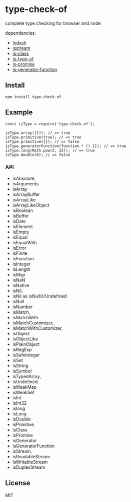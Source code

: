type-check-of
==========

complete type checking for browser and node 

dependencies:

- [lodash](https://github.com/lodash/lodash)
- [isstream](https://github.com/rvagg/isstream)
- [is-class](https://github.com/miguelmota/is-class)
- [is-type-of](https://github.com/node-modules/is-type-of)
- [is-promise](https://github.com/then/is-promise)
- [is-generator-function](https://github.com/ljharb/is-generator-function)
  
## Install

```
npm install type-check-of
```

## Example

```
const isType = require('type-check-of');

isType.array([1]); // => true
isType.primitive(true); // => true
isType.primitive({}); // => false
isType.generatorFunction(function * () {}); // => true
isType.long(Math.pow(2, 33)); // => true
isType.double(0); // => false
```

### API
- isAbsolute,
- isArguments
- isArray
- isArrayBuffer
- isArrayLike
- isArrayLikeObject
- isBoolean
- isBuffer
- isDate
- isElement
- isEmpty
- isEqual
- isEqualWith
- isError
- isFinite
- isFunction
- isInteger
- isLength
- isMap
- isNaN
- isNative
- isNil,
- isNil as isNullOrUndefined
- isNull
- isNumber
- isMatch,
- isMatchWith
- isMatchCustomizer,
- isMatchWithCustomizer,
- isObject
- isObjectLike
- isPlainObject
- isRegExp
- isSafeInteger
- isSet
- isString
- isSymbol
- isTypedArray,
- isUndefined
- isWeakMap
- isWeakSet 
- isInt
- isInt32
- islong
- isLong
- isDouble
- isPrimitive
- isClass
- isPromise
- isGenerator
- isGeneratorFunction
- isStream,
- isReadableStream
- isWritableStream
- isDuplexStream

## License

MIT